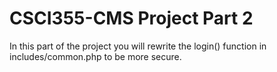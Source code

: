 CSCI355-CMS Project Part 2
===========

In this part of the project you will rewrite the login() function in includes/common.php to be more secure.